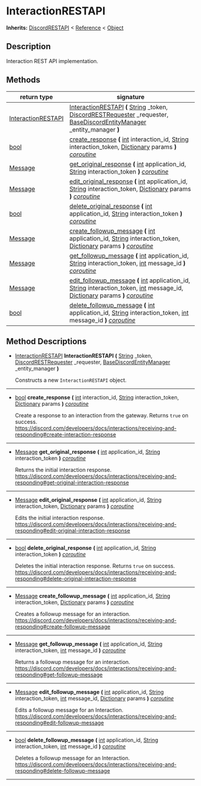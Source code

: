   
# InteractionRESTAPI
  
**Inherits:** [DiscordRESTAPI](./class_discordrestapi.md) < [Reference](https://docs.godotengine.org/en/3.5/classes/class_reference.html) < [Object](https://docs.godotengine.org/en/3.5/classes/class_object.html)  
  
  
## Description
  
Interaction REST API implementation.  
  
## Methods
  
| return type                                                         | signature                                                                                                                                                                                                                                                                                                                                                                                                                                    |
|---------------------------------------------------------------------|----------------------------------------------------------------------------------------------------------------------------------------------------------------------------------------------------------------------------------------------------------------------------------------------------------------------------------------------------------------------------------------------------------------------------------------------|
| [InteractionRESTAPI](./class_interactionrestapi.md)                 | [InteractionRESTAPI](#method-InteractionRESTAPI) **(** [String](https://docs.godotengine.org/en/3.5/classes/class_string.html) \_token, [DiscordRESTRequester](./class_discordrestrequester.md) \_requester, [BaseDiscordEntityManager](./class_basediscordentitymanager.md) \_entity\_manager **)**                                                                                                                                         |
| [bool](https://docs.godotengine.org/en/3.5/classes/class_bool.html) | [create\_response](#method-create-response) **(** [int](https://docs.godotengine.org/en/3.5/classes/class_int.html) interaction\_id, [String](https://docs.godotengine.org/en/3.5/classes/class_string.html) interaction\_token, [Dictionary](https://docs.godotengine.org/en/3.5/classes/class_dictionary.html) params **)** <u>_coroutine_</u>                                                                                             |
| [Message](./class_message.md)                                       | [get\_original\_response](#method-get-original-response) **(** [int](https://docs.godotengine.org/en/3.5/classes/class_int.html) application\_id, [String](https://docs.godotengine.org/en/3.5/classes/class_string.html) interaction\_token **)** <u>_coroutine_</u>                                                                                                                                                                        |
| [Message](./class_message.md)                                       | [edit\_original\_response](#method-edit-original-response) **(** [int](https://docs.godotengine.org/en/3.5/classes/class_int.html) application\_id, [String](https://docs.godotengine.org/en/3.5/classes/class_string.html) interaction\_token, [Dictionary](https://docs.godotengine.org/en/3.5/classes/class_dictionary.html) params **)** <u>_coroutine_</u>                                                                              |
| [bool](https://docs.godotengine.org/en/3.5/classes/class_bool.html) | [delete\_original\_response](#method-delete-original-response) **(** [int](https://docs.godotengine.org/en/3.5/classes/class_int.html) application\_id, [String](https://docs.godotengine.org/en/3.5/classes/class_string.html) interaction\_token **)** <u>_coroutine_</u>                                                                                                                                                                  |
| [Message](./class_message.md)                                       | [create\_followup\_message](#method-create-followup-message) **(** [int](https://docs.godotengine.org/en/3.5/classes/class_int.html) application\_id, [String](https://docs.godotengine.org/en/3.5/classes/class_string.html) interaction\_token, [Dictionary](https://docs.godotengine.org/en/3.5/classes/class_dictionary.html) params **)** <u>_coroutine_</u>                                                                            |
| [Message](./class_message.md)                                       | [get\_followup\_message](#method-get-followup-message) **(** [int](https://docs.godotengine.org/en/3.5/classes/class_int.html) application\_id, [String](https://docs.godotengine.org/en/3.5/classes/class_string.html) interaction\_token, [int](https://docs.godotengine.org/en/3.5/classes/class_int.html) message\_id **)** <u>_coroutine_</u>                                                                                           |
| [Message](./class_message.md)                                       | [edit\_followup\_message](#method-edit-followup-message) **(** [int](https://docs.godotengine.org/en/3.5/classes/class_int.html) application\_id, [String](https://docs.godotengine.org/en/3.5/classes/class_string.html) interaction\_token, [int](https://docs.godotengine.org/en/3.5/classes/class_int.html) message\_id, [Dictionary](https://docs.godotengine.org/en/3.5/classes/class_dictionary.html) params **)** <u>_coroutine_</u> |
| [bool](https://docs.godotengine.org/en/3.5/classes/class_bool.html) | [delete\_followup\_message](#method-delete-followup-message) **(** [int](https://docs.godotengine.org/en/3.5/classes/class_int.html) application\_id, [String](https://docs.godotengine.org/en/3.5/classes/class_string.html) interaction\_token, [int](https://docs.godotengine.org/en/3.5/classes/class_int.html) message\_id **)** <u>_coroutine_</u>                                                                                     |  
  
## Method Descriptions
  
- <a name="method-InteractionRESTAPI"></a>[InteractionRESTAPI](./class_interactionrestapi.md) **InteractionRESTAPI** **(** [String](https://docs.godotengine.org/en/3.5/classes/class_string.html) \_token, [DiscordRESTRequester](./class_discordrestrequester.md) \_requester, [BaseDiscordEntityManager](./class_basediscordentitymanager.md) \_entity\_manager **)**  
  
	Constructs a new `InteractionRESTAPI` object.  
________________

- <a name="method-create-response"></a>[bool](https://docs.godotengine.org/en/3.5/classes/class_bool.html) **create\_response** **(** [int](https://docs.godotengine.org/en/3.5/classes/class_int.html) interaction\_id, [String](https://docs.godotengine.org/en/3.5/classes/class_string.html) interaction\_token, [Dictionary](https://docs.godotengine.org/en/3.5/classes/class_dictionary.html) params **)** <u>_coroutine_</u>  
  
	Create a response to an interaction from the gateway.
	Returns `true` on success.  
	<https://discord.com/developers/docs/interactions/receiving-and-responding#create-interaction-response>  
________________

- <a name="method-get-original-response"></a>[Message](./class_message.md) **get\_original\_response** **(** [int](https://docs.godotengine.org/en/3.5/classes/class_int.html) application\_id, [String](https://docs.godotengine.org/en/3.5/classes/class_string.html) interaction\_token **)** <u>_coroutine_</u>  
  
	Returns the initial interaction response.  
	<https://discord.com/developers/docs/interactions/receiving-and-responding#get-original-interaction-response>  
________________

- <a name="method-edit-original-response"></a>[Message](./class_message.md) **edit\_original\_response** **(** [int](https://docs.godotengine.org/en/3.5/classes/class_int.html) application\_id, [String](https://docs.godotengine.org/en/3.5/classes/class_string.html) interaction\_token, [Dictionary](https://docs.godotengine.org/en/3.5/classes/class_dictionary.html) params **)** <u>_coroutine_</u>  
  
	Edits the initial interaction response.  
	<https://discord.com/developers/docs/interactions/receiving-and-responding#edit-original-interaction-response>  
________________

- <a name="method-delete-original-response"></a>[bool](https://docs.godotengine.org/en/3.5/classes/class_bool.html) **delete\_original\_response** **(** [int](https://docs.godotengine.org/en/3.5/classes/class_int.html) application\_id, [String](https://docs.godotengine.org/en/3.5/classes/class_string.html) interaction\_token **)** <u>_coroutine_</u>  
  
	Deletes the initial interaction response. Returns `true` on success.  
	<https://discord.com/developers/docs/interactions/receiving-and-responding#delete-original-interaction-response>  
________________

- <a name="method-create-followup-message"></a>[Message](./class_message.md) **create\_followup\_message** **(** [int](https://docs.godotengine.org/en/3.5/classes/class_int.html) application\_id, [String](https://docs.godotengine.org/en/3.5/classes/class_string.html) interaction\_token, [Dictionary](https://docs.godotengine.org/en/3.5/classes/class_dictionary.html) params **)** <u>_coroutine_</u>  
  
	Creates a followup message for an interaction.  
	<https://discord.com/developers/docs/interactions/receiving-and-responding#create-followup-message>  
________________

- <a name="method-get-followup-message"></a>[Message](./class_message.md) **get\_followup\_message** **(** [int](https://docs.godotengine.org/en/3.5/classes/class_int.html) application\_id, [String](https://docs.godotengine.org/en/3.5/classes/class_string.html) interaction\_token, [int](https://docs.godotengine.org/en/3.5/classes/class_int.html) message\_id **)** <u>_coroutine_</u>  
  
	Returns a followup message for an interaction.  
	<https://discord.com/developers/docs/interactions/receiving-and-responding#get-followup-message>  
________________

- <a name="method-edit-followup-message"></a>[Message](./class_message.md) **edit\_followup\_message** **(** [int](https://docs.godotengine.org/en/3.5/classes/class_int.html) application\_id, [String](https://docs.godotengine.org/en/3.5/classes/class_string.html) interaction\_token, [int](https://docs.godotengine.org/en/3.5/classes/class_int.html) message\_id, [Dictionary](https://docs.godotengine.org/en/3.5/classes/class_dictionary.html) params **)** <u>_coroutine_</u>  
  
	Edits a followup message for an Interaction.  
	<https://discord.com/developers/docs/interactions/receiving-and-responding#edit-followup-message>  
________________

- <a name="method-delete-followup-message"></a>[bool](https://docs.godotengine.org/en/3.5/classes/class_bool.html) **delete\_followup\_message** **(** [int](https://docs.godotengine.org/en/3.5/classes/class_int.html) application\_id, [String](https://docs.godotengine.org/en/3.5/classes/class_string.html) interaction\_token, [int](https://docs.godotengine.org/en/3.5/classes/class_int.html) message\_id **)** <u>_coroutine_</u>  
  
	Deletes a followup message for an Interaction.  
	<https://discord.com/developers/docs/interactions/receiving-and-responding#delete-followup-message>  
________________

  
